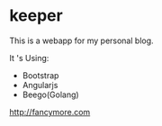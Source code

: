 keeper
======

This is a webapp for my personal blog.

It 's Using:

* Bootstrap
* Angularjs
* Beego(Golang)

http://fancymore.com

